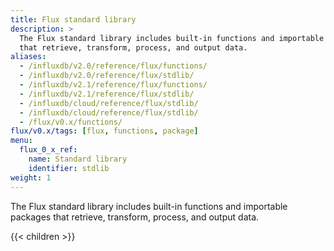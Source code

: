```yaml
---
title: Flux standard library
description: >
  The Flux standard library includes built-in functions and importable packages
  that retrieve, transform, process, and output data.
aliases:
  - /influxdb/v2.0/reference/flux/functions/
  - /influxdb/v2.0/reference/flux/stdlib/
  - /influxdb/v2.1/reference/flux/functions/
  - /influxdb/v2.1/reference/flux/stdlib/
  - /influxdb/cloud/reference/flux/stdlib/
  - /influxdb/cloud/reference/flux/stdlib/
  - /flux/v0.x/functions/
flux/v0.x/tags: [flux, functions, package]
menu:
  flux_0_x_ref:
    name: Standard library
    identifier: stdlib
weight: 1
---
```


The Flux standard library includes built-in functions and importable packages
that retrieve, transform, process, and output data.

{{< children >}}
